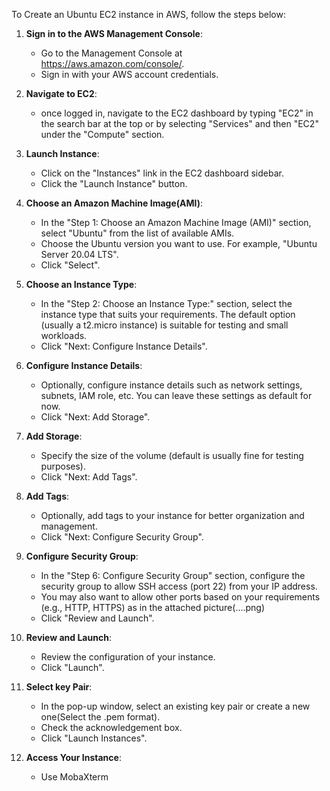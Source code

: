 To Create an Ubuntu EC2 instance in AWS, follow the steps below:

1. **Sign in to the AWS Management Console**:
   - Go to the Management Console at https://aws.amazon.com/console/.
   - Sign in with your AWS account credentials.

2. **Navigate to EC2**:
   - once logged in, navigate to the EC2 dashboard by typing "EC2" in the search bar at the top or by selecting "Services" and then "EC2" under the "Compute" section.

3. **Launch Instance**:
   - Click on the "Instances" link in the EC2 dashboard sidebar.
   - Click the "Launch Instance" button.

4. **Choose an Amazon Machine Image(AMI)**:
   - In the "Step 1: Choose an Amazon Machine Image (AMI)" section, select "Ubuntu" from the list of available AMIs.
   - Choose the Ubuntu version you want to use. For example, "Ubuntu Server 20.04 LTS".
   - Click "Select".

5. **Choose an Instance Type**:
   - In the "Step 2: Choose an Instance Type:" section, select the instance type that suits your requirements. The default option (usually a t2.micro instance) is suitable for testing and small workloads.
   - Click "Next: Configure Instance Details".

6. **Configure Instance Details**:
   - Optionally, configure instance details such as network settings, subnets, IAM role, etc. You can leave these settings as default for now.
   - Click "Next: Add Storage".

7. **Add Storage**:
   - Specify the size of the volume (default is usually fine for testing purposes).
   - Click "Next: Add Tags".

8. **Add Tags**:
   - Optionally, add tags to your instance for better organization and management.
   - Click "Next: Configure Security Group".

9. **Configure Security Group**:
   - In the "Step 6: Configure Security Group" section, configure the security group to allow SSH access (port 22) from your IP address.
   - You may also want to allow other ports based on your requirements (e.g., HTTP, HTTPS) as in the attached picture(....png)
   - Click "Review and Launch".

10. **Review and Launch**:
    - Review the configuration of your instance.
    - Click "Launch".

11. **Select key Pair**:
    - In the pop-up window, select an existing key pair or create a new one(Select the .pem format).
    - Check the acknowledgement box.
    - Click "Launch Instances".

12. **Access Your Instance**:
    - Use MobaXterm